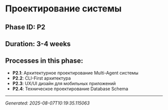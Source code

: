 # Проектирование системы

## Phase ID: P2
## Duration: 3-4 weeks

## Processes in this phase:
- **P2.1**: Архитектурное проектирование Multi-Agent системы
- **P2.2**: CLI-First архитектура
- **P2.3**: UX/UI дизайн для мобильных приложений
- **P2.4**: Техническое проектирование Database Schema

---
*Generated: 2025-08-07T10:19:35.115063*
